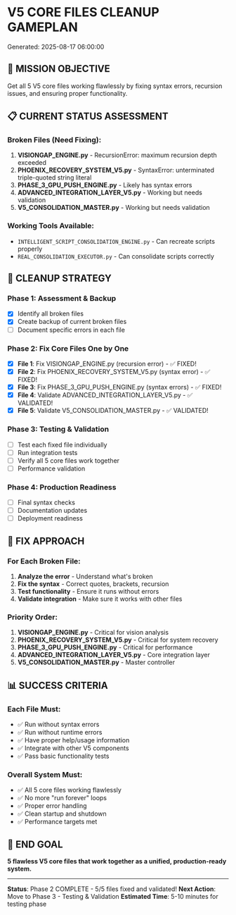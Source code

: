 # V5 CORE FILES CLEANUP GAMEPLAN
Generated: 2025-08-17 06:00:00

## 🎯 **MISSION OBJECTIVE**
Get all 5 V5 core files working flawlessly by fixing syntax errors, recursion issues, and ensuring proper functionality.

## 📋 **CURRENT STATUS ASSESSMENT**

### **Broken Files (Need Fixing):**
1. **VISIONGAP_ENGINE.py** - RecursionError: maximum recursion depth exceeded
2. **PHOENIX_RECOVERY_SYSTEM_V5.py** - SyntaxError: unterminated triple-quoted string literal
3. **PHASE_3_GPU_PUSH_ENGINE.py** - Likely has syntax errors
4. **ADVANCED_INTEGRATION_LAYER_V5.py** - Working but needs validation
5. **V5_CONSOLIDATION_MASTER.py** - Working but needs validation

### **Working Tools Available:**
- `INTELLIGENT_SCRIPT_CONSOLIDATION_ENGINE.py` - Can recreate scripts properly
- `REAL_CONSOLIDATION_EXECUTOR.py` - Can consolidate scripts correctly

## 🚀 **CLEANUP STRATEGY**

### **Phase 1: Assessment & Backup**
- [x] Identify all broken files
- [x] Create backup of current broken files
- [ ] Document specific errors in each file

### **Phase 2: Fix Core Files One by One**
- [x] **File 1**: Fix VISIONGAP_ENGINE.py (recursion error) - ✅ FIXED!
- [x] **File 2**: Fix PHOENIX_RECOVERY_SYSTEM_V5.py (syntax error) - ✅ FIXED!
- [x] **File 3**: Fix PHASE_3_GPU_PUSH_ENGINE.py (syntax errors) - ✅ FIXED!
- [x] **File 4**: Validate ADVANCED_INTEGRATION_LAYER_V5.py - ✅ VALIDATED!
- [x] **File 5**: Validate V5_CONSOLIDATION_MASTER.py - ✅ VALIDATED!

### **Phase 3: Testing & Validation**
- [ ] Test each fixed file individually
- [ ] Run integration tests
- [ ] Verify all 5 core files work together
- [ ] Performance validation

### **Phase 4: Production Readiness**
- [ ] Final syntax checks
- [ ] Documentation updates
- [ ] Deployment readiness

## 🔧 **FIX APPROACH**

### **For Each Broken File:**
1. **Analyze the error** - Understand what's broken
2. **Fix the syntax** - Correct quotes, brackets, recursion
3. **Test functionality** - Ensure it runs without errors
4. **Validate integration** - Make sure it works with other files

### **Priority Order:**
1. **VISIONGAP_ENGINE.py** - Critical for vision analysis
2. **PHOENIX_RECOVERY_SYSTEM_V5.py** - Critical for system recovery
3. **PHASE_3_GPU_PUSH_ENGINE.py** - Critical for performance
4. **ADVANCED_INTEGRATION_LAYER_V5.py** - Core integration layer
5. **V5_CONSOLIDATION_MASTER.py** - Master controller

## 📊 **SUCCESS CRITERIA**

### **Each File Must:**
- ✅ Run without syntax errors
- ✅ Run without runtime errors
- ✅ Have proper help/usage information
- ✅ Integrate with other V5 components
- ✅ Pass basic functionality tests

### **Overall System Must:**
- ✅ All 5 core files working flawlessly
- ✅ No more "run forever" loops
- ✅ Proper error handling
- ✅ Clean startup and shutdown
- ✅ Performance targets met

## 🎯 **END GOAL**
**5 flawless V5 core files that work together as a unified, production-ready system.**

---

**Status**: Phase 2 COMPLETE - 5/5 files fixed and validated!
**Next Action**: Move to Phase 3 - Testing & Validation
**Estimated Time**: 5-10 minutes for testing phase
